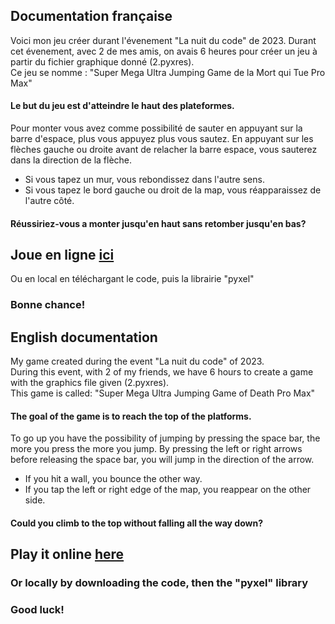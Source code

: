 

## Documentation française
Voici mon jeu créer durant l'évenement "La nuit du code" de 2023.
Durant cet évenement, avec 2 de mes amis, on avais 6 heures pour créer un jeu à partir du fichier graphique donné (2.pyxres).  
Ce jeu se nomme : "Super Mega Ultra Jumping Game de la Mort qui Tue Pro Max"
#### Le but du jeu est d'atteindre le haut des plateformes.
Pour monter vous avez comme possibilité de sauter en appuyant sur la barre d'espace, plus vous appuyez plus vous sautez.
En appuyant sur les flèches gauche ou droite avant de relacher la barre espace, vous sauterez dans la direction de la flèche.
- Si vous tapez un mur, vous rebondissez dans l'autre sens.
- Si vous tapez le bord gauche ou droit de la map, vous réapparaissez de l'autre côté.
#### Réussiriez-vous a monter jusqu'en haut sans retomber jusqu'en bas?
## Joue en ligne [ici](https://kitao.github.io/pyxel/wasm/launcher/?run=intermarch3.NDC_2023.ndc)  
Ou en local en téléchargant le code, puis la librairie "pyxel"
### Bonne chance!   

  
## English documentation
My game created during the event "La nuit du code" of 2023.  
During this event, with 2 of my friends, we have 6 hours to create a game with the graphics file given (2.pyxres).  
This game is called: "Super Mega Ultra Jumping Game of Death Pro Max"
#### The goal of the game is to reach the top of the platforms.
To go up you have the possibility of jumping by pressing the space bar, the more you press the more you jump.
By pressing the left or right arrows before releasing the space bar, you will jump in the direction of the arrow.
- If you hit a wall, you bounce the other way.
- If you tap the left or right edge of the map, you reappear on the other side.
#### Could you climb to the top without falling all the way down?
## Play it online [here](https://kitao.github.io/pyxel/wasm/launcher/?run=intermarch3.NDC_2023.ndc)
### Or locally by downloading the code, then the "pyxel" library
### Good luck!
